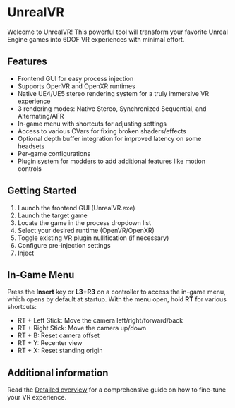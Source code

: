 # UnrealVR

Welcome to UnrealVR! This powerful tool will transform your favorite Unreal Engine games into 6DOF VR experiences with minimal effort.

## Features

- Frontend GUI for easy process injection
- Supports OpenVR and OpenXR runtimes
- Native UE4/UE5 stereo rendering system for a truly immersive VR experience
- 3 rendering modes: Native Stereo, Synchronized Sequential, and Alternating/AFR
- In-game menu with shortcuts for adjusting settings
- Access to various CVars for fixing broken shaders/effects
- Optional depth buffer integration for improved latency on some headsets
- Per-game configurations
- Plugin system for modders to add additional features like motion controls

## Getting Started

1. Launch the frontend GUI (UnrealVR.exe)
2. Launch the target game
3. Locate the game in the process dropdown list
4. Select your desired runtime (OpenVR/OpenXR)
5. Toggle existing VR plugin nullification (if necessary)
6. Configure pre-injection settings
7. Inject

## In-Game Menu

Press the **Insert** key or **L3+R3** on a controller to access the in-game menu, which opens by default at startup. With the menu open, hold **RT** for various shortcuts:

- RT + Left Stick: Move the camera left/right/forward/back
- RT + Right Stick: Move the camera up/down
- RT + B: Reset camera offset
- RT + Y: Recenter view
- RT + X: Reset standing origin

## Additional information

Read the [Detailed overview](usage/overview.md) for a comprehensive guide on how to fine-tune your VR experience.
